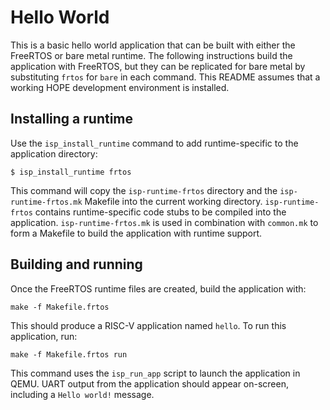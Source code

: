 # Hello World

This is a basic hello world application that can be built with either the FreeRTOS or bare metal runtime.
The following instructions build the application with FreeRTOS, but they can be replicated for bare metal
by substituting `frtos` for `bare` in each command. This README assumes that a working HOPE development
environment is installed.

## Installing a runtime

Use the `isp_install_runtime` command to add runtime-specific to the application directory:

```
$ isp_install_runtime frtos
```

This command will copy the `isp-runtime-frtos` directory and the `isp-runtime-frtos.mk` Makefile into the
current working directory. `isp-runtime-frtos` contains runtime-specific code stubs to be compiled into the
application. `isp-runtime-frtos.mk` is used in combination with `common.mk` to form a Makefile to build the
application with runtime support.

## Building and running

Once the FreeRTOS runtime files are created, build the application with:

```
make -f Makefile.frtos
```

This should produce a RISC-V application named `hello`. To run this application, run:

```
make -f Makefile.frtos run
```

This command uses the `isp_run_app` script to launch the application in QEMU. UART output from the application
should appear on-screen, including a `Hello world!` message.
